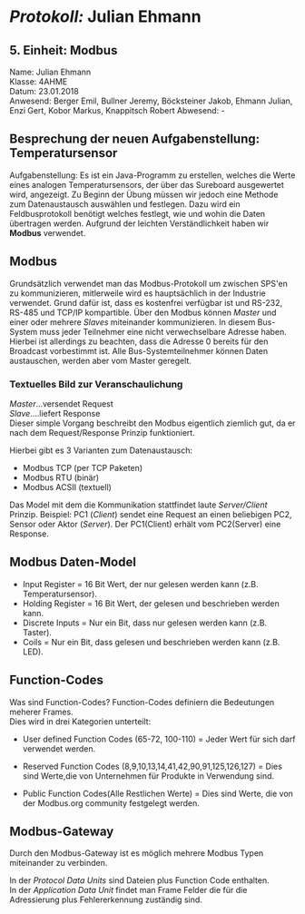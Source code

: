 # *Protokoll:* Julian Ehmann  

## **5. Einheit: Modbus**  
 Name: Julian Ehmann  
 Klasse: 4AHME  
 Datum: 23.01.2018  
 Anwesend: Berger Emil, Bullner Jeremy, Böcksteiner Jakob, Ehmann Julian, Enzi Gert, Kobor Markus, Knappitsch Robert
 Abwesend: -
 
## Besprechung der neuen Aufgabenstellung: Temperatursensor
Aufgabenstellung: Es ist ein Java-Programm zu erstellen, welches die Werte eines analogen Temperatursensors,
der über das Sureboard ausgewertet wird, angezeigt. 
Zu Beginn der Übung müssen wir jedoch eine Methode zum Datenaustausch auswählen und festlegen.
Dazu wird ein Feldbusprotokoll benötigt welches festlegt, wie und wohin die Daten übertragen werden.
Aufgrund der leichten Verständlichkeit haben wir **Modbus** verwendet.



## Modbus
Grundsätzlich verwendet man das Modbus-Protokoll um zwischen SPS'en zu kommunizieren, mitlerweile wird es hauptsächlich in der Industrie
verwendet. Grund dafür ist, dass es kostenfrei verfügbar ist und RS-232, RS-485 und TCP/IP kompartible.
Über den Modbus können *Master* und einer oder mehrere *Slaves* miteinander kommunizieren.
In diesem Bus-System muss jeder Teilnehmer eine nicht verwechselbare Adresse haben. Hierbei ist allerdings zu beachten, dass die Adresse 0
bereits für den Broadcast vorbestimmt ist. Alle Bus-Systemteilnehmer können Daten austauschen, werden aber vom Master geregelt.

### Textuelles Bild zur Veranschaulichung
*Master*...versendet Request  
*Slave*....liefert Response  
Dieser simple Vorgang beschreibt den Modbus eigentlich ziemlich gut, 
da er nach dem Request/Response Prinzip funktioniert.

Hierbei gibt es 3 Varianten zum Datenaustausch:  
* Modbus TCP   (per TCP Paketen)  
* Modbus RTU   (binär)  
* Modbus ACSII (textuell)

Das Model mit dem die Kommunikation stattfindet laute *Server/Client* Prinzip. 
Beispiel: PC1 (*Client*) sendet eine Request an einen beliebigen PC2, Sensor oder Aktor (*Server*). 
Der PC1(Client) erhält vom PC2(Server) eine Response.


## Modbus Daten-Model

* Input Register   = 16 Bit Wert, der nur gelesen werden kann (z.B. Temperatursensor).    
* Holding Register = 16 Bit Wert, der gelesen und beschrieben werden kann.
* Discrete Inputs  = Nur ein Bit, dass nur gelesen werden kann (z.B. Taster).    
* Coils            = Nur ein Bit, dass gelesen und beschrieben werden kann (z.B. LED).     
    

## Function-Codes

Was sind Function-Codes?
Function-Codes definiern die Bedeutungen meherer Frames.   
Dies wird in drei Kategorien unterteilt:

* User defined Function Codes (65-72, 100-110)                    = Jeder Wert für sich darf verwendet werden.   

* Reserved Function Codes (8,9,10,13,14,41,42,90,91,125,126,127)  = Dies sind Werte,die von Unternehmen für Produkte in Verwendung sind.

* Public Function Codes(Alle Restlichen Werte)                    = Dies sind Werte, die von der Modbus.org community festgelegt werden.   

## **Modbus-Gateway**
Durch den Modbus-Gateway ist es möglich mehrere Modbus Typen miteinander zu verbinden.  

In der *Protocol Data Units* sind Dateien plus Function Code enthalten.  
In der *Application Data Unit* findet man Frame Felder die für die Adressierung plus Fehlererkennung zuständig sind.

